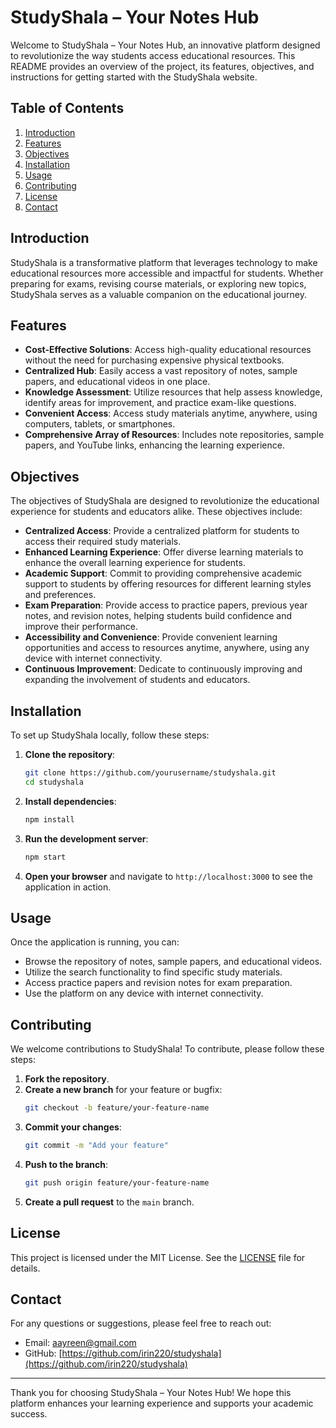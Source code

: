 # StudyShala – Your Notes Hub

Welcome to StudyShala – Your Notes Hub, an innovative platform designed to revolutionize the way students access educational resources. This README provides an overview of the project, its features, objectives, and instructions for getting started with the StudyShala website.

## Table of Contents

1. [Introduction](#introduction)
2. [Features](#features)
3. [Objectives](#objectives)
4. [Installation](#installation)
5. [Usage](#usage)
6. [Contributing](#contributing)
7. [License](#license)
8. [Contact](#contact)

## Introduction

StudyShala is a transformative platform that leverages technology to make educational resources more accessible and impactful for students. Whether preparing for exams, revising course materials, or exploring new topics, StudyShala serves as a valuable companion on the educational journey.

## Features

- **Cost-Effective Solutions**: Access high-quality educational resources without the need for purchasing expensive physical textbooks.
- **Centralized Hub**: Easily access a vast repository of notes, sample papers, and educational videos in one place.
- **Knowledge Assessment**: Utilize resources that help assess knowledge, identify areas for improvement, and practice exam-like questions.
- **Convenient Access**: Access study materials anytime, anywhere, using computers, tablets, or smartphones.
- **Comprehensive Array of Resources**: Includes note repositories, sample papers, and YouTube links, enhancing the learning experience.

## Objectives

The objectives of StudyShala are designed to revolutionize the educational experience for students and educators alike. These objectives include:

- **Centralized Access**: Provide a centralized platform for students to access their required study materials.
- **Enhanced Learning Experience**: Offer diverse learning materials to enhance the overall learning experience for students.
- **Academic Support**: Commit to providing comprehensive academic support to students by offering resources for different learning styles and preferences.
- **Exam Preparation**: Provide access to practice papers, previous year notes, and revision notes, helping students build confidence and improve their performance.
- **Accessibility and Convenience**: Provide convenient learning opportunities and access to resources anytime, anywhere, using any device with internet connectivity.
- **Continuous Improvement**: Dedicate to continuously improving and expanding the involvement of students and educators.

## Installation

To set up StudyShala locally, follow these steps:

1. **Clone the repository**:
   ```bash
   git clone https://github.com/yourusername/studyshala.git
   cd studyshala
   ```

2. **Install dependencies**:
   ```bash
   npm install
   ```

3. **Run the development server**:
   ```bash
   npm start
   ```

4. **Open your browser** and navigate to `http://localhost:3000` to see the application in action.

## Usage

Once the application is running, you can:

- Browse the repository of notes, sample papers, and educational videos.
- Utilize the search functionality to find specific study materials.
- Access practice papers and revision notes for exam preparation.
- Use the platform on any device with internet connectivity.

## Contributing

We welcome contributions to StudyShala! To contribute, please follow these steps:

1. **Fork the repository**.
2. **Create a new branch** for your feature or bugfix:
   ```bash
   git checkout -b feature/your-feature-name
   ```
3. **Commit your changes**:
   ```bash
   git commit -m "Add your feature"
   ```
4. **Push to the branch**:
   ```bash
   git push origin feature/your-feature-name
   ```
5. **Create a pull request** to the `main` branch.

## License

This project is licensed under the MIT License. See the [LICENSE](LICENSE) file for details.

## Contact

For any questions or suggestions, please feel free to reach out:

- Email: aayreen@gmail.com
- GitHub: [https://github.com/irin220/studyshala](https://github.com/irin220/studyshala)

---

Thank you for choosing StudyShala – Your Notes Hub! We hope this platform enhances your learning experience and supports your academic success.
